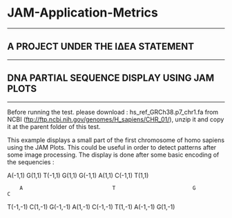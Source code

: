 # JAM-Application-Metrics 
--------------------------

## A PROJECT UNDER THE ΙΔΕΑ STATEMENT
-------------------------------------

## DNA PARTIAL SEQUENCE DISPLAY USING JAM PLOTS
-----------------------------------------------

Before running the test. please download : hs_ref_GRCh38.p7_chr1.fa from NCBI (ftp://ftp.ncbi.nih.gov/genomes/H_sapiens/CHR_01/), unzip it and copy it at the parent folder of this test.

This example displays a small part of the first chromosome of homo sapiens using the JAM Plots. This could be useful in order to detect patterns after some image processing. The display is done after some basic encoding of the sequencies :

A(-1,1)    G(1,1)            T(-1,1)    G(1,1)         G(-1,1)     A(1,1)        C(-1,1)    T(1,1)

        A                             T                         G                        C

T(-1,-1)   C(1,-1)           G(-1,-1)   A(1,-1)        C(-1,-1)    T(1,-1)       A(-1,-1)   G(1,-1)



